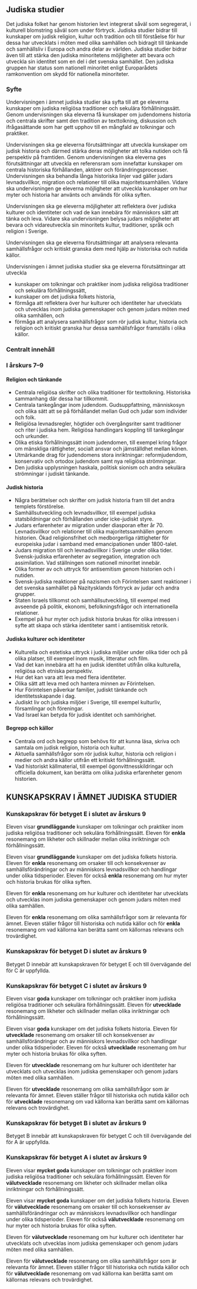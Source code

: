 ## Judiska studier

Det judiska folket har genom historien levt integrerat såväl som segregerat, i kulturell blomstring såväl som under förtryck.
Judiska studier bidrar till kunskaper om judisk religion, kultur och tradition och till förståelse för hur dessa har utvecklats i möten med olika samhällen och bidragit till tänkande och samhällsliv i Europa och andra delar av världen.
Judiska studier bidrar även till att stärka den judiska minoritetens möjligheter att bevara och utveckla sin identitet som en del i det svenska samhället.
Den judiska gruppen har status som nationell minoritet enligt Europarådets ramkonvention om skydd för nationella minoriteter.

### Syfte

Undervisningen i ämnet judiska studier ska syfta till att ge eleverna kunskaper om judiska religiösa traditioner och sekulära förhållningssätt.
Genom undervisningen ska eleverna få kunskaper om judendomens historia och centrala skrifter samt den tradition av texttolkning, diskussion och ifrågasättande som har gett upphov till en mångfald av tolkningar och praktiker.

Undervisningen ska ge eleverna förutsättningar att utveckla kunskaper om judisk historia och därmed stärka deras möjligheter att tolka nutiden och få perspektiv på framtiden.
Genom undervisningen ska eleverna ges förutsättningar att utveckla en referensram som innefattar kunskaper om centrala historiska förhållanden, aktörer och förändringsprocesser.
Undervisningen ska behandla långa historiska linjer vad gäller judars levnadsvillkor, migration och relationer till olika majoritetssamhällen.
Vidare ska undervisningen ge eleverna möjligheter att utveckla kunskaper om hur myter och historia har använts och används för olika syften.

Undervisningen ska ge eleverna möjligheter att reflektera över judiska kulturer och identiteter och vad de kan innebära för människors sätt att tänka och leva.
Vidare ska undervisningen belysa judars möjligheter att bevara och vidareutveckla sin minoritets kultur, traditioner, språk och religion i Sverige.

Undervisningen ska ge eleverna förutsättningar att analysera relevanta samhällsfrågor och kritiskt granska dem med hjälp av historiska och nutida källor.

Undervisningen i ämnet judiska studier ska ge eleverna förutsättningar att utveckla

- kunskaper om tolkningar och praktiker inom judiska religiösa traditioner och sekulära förhållningssätt,
- kunskaper om det judiska folkets historia,
- förmåga att reflektera över hur kulturer och identiteter har utvecklats och utvecklas inom judiska gemenskaper och genom judars möten med olika samhällen, och
- förmåga att analysera samhällsfrågor som rör judisk kultur, historia och religion och kritiskt granska hur dessa samhällsfrågor framställs i olika källor.

### Centralt innehåll

### I årskurs 7–9

#### Religion och tänkande

- Centrala religiösa skrifter och olika traditioner för texttolkning.
Historiska sammanhang där dessa har tillkommit.
- Centrala tankegångar inom judendom.
Gudsuppfattning, människosyn och olika sätt att se på förhållandet mellan Gud och judar som individer och folk.
- Religiösa levnadsregler, högtider och övergångsriter samt traditioner och riter i judiska hem.
Religiösa handlingars koppling till tankegångar och urkunder.
- Olika etiska förhållningssätt inom judendomen, till exempel kring frågor om mänskliga rättigheter, socialt ansvar och jämställdhet mellan könen.
- Utmärkande drag för judendomens stora inriktningar: reformjudendom, konservativ och ortodox judendom samt nya religiösa strömningar.
- Den judiska upplysningen haskala, politisk sionism och andra sekulära strömningar i judiskt tänkande.

#### Judisk historia

- Några berättelser och skrifter om judisk historia fram till det andra templets förstörelse.
- Samhällsutveckling och levnadsvillkor, till exempel judiska statsbildningar och förhållanden under icke-judiskt styre.
- Judars erfarenheter av migration under diasporan efter år 70.
Levnadsvillkor och relationer till olika majoritetssamhällen genom historien.
Ökad religionsfrihet och medborgerliga rättigheter för europeiska judar i samband med emancipationen under 1800-talet.
- Judars migration till och levnadsvillkor i Sverige under olika tider.
Svensk-judiska erfarenheter av segregation, integration och assimilation.
Vad ställningen som nationell minoritet innebär.
- Olika former av och uttryck för antisemitism genom historien och i nutiden.
- Svensk-judiska reaktioner på nazismen och Förintelsen samt reaktioner i det svenska samhället på Nazitysklands förtryck av judar och andra grupper.
- Staten Israels tillkomst och samhällsutveckling, till exempel med avseende på politik, ekonomi, befolkningsfrågor och internationella relationer.
- Exempel på hur myter och judisk historia brukas för olika intressen i syfte att skapa och stärka identiteter samt i antisemitisk retorik.

#### Judiska kulturer och identiteter

- Kulturella och estetiska uttryck i judiska miljöer under olika tider och på olika platser, till exempel inom musik, litteratur och film.
- Vad det kan innebära att ha en judisk identitet utifrån olika kulturella, religiösa och etniska perspektiv.
- Hur det kan vara att leva med flera identiteter.
- Olika sätt att leva med och hantera minnen av Förintelsen.
- Hur Förintelsen påverkar familjer, judiskt tänkande och identitetsskapande i dag.
- Judiskt liv och judiska miljöer i Sverige, till exempel kulturliv, församlingar och föreningar.
- Vad Israel kan betyda för judisk identitet och samhörighet.

#### Begrepp och källor

- Centrala ord och begrepp som behövs för att kunna läsa, skriva och samtala om judisk religion, historia och kultur.
- Aktuella samhällsfrågor som rör judisk kultur, historia och religion i medier och andra källor utifrån ett kritiskt förhållningssätt.
- Vad historiskt källmaterial, till exempel ögonvittnesskildringar och officiella dokument, kan berätta om olika judiska erfarenheter genom historien.

## KUNSKAPSKRAV I ÄMNET JUDISKA STUDIER

### Kunskapskrav för betyget E i slutet av årskurs 9

Eleven visar **grundläggande** kunskaper om tolkningar och praktiker inom judiska religiösa traditioner och sekulära förhållningssätt.
Eleven för **enkla** resonemang om likheter och skillnader mellan olika inriktningar och förhållningssätt.

Eleven visar **grundläggande** kunskaper om det judiska folkets historia.
Eleven för **enkla** resonemang om orsaker till och konsekvenser av samhällsförändringar och av människors levnadsvillkor och handlingar under olika tidsperioder.
Eleven för också **enkla** resonemang om hur myter och historia brukas för olika syften.

Eleven för **enkla** resonemang om hur kulturer och identiteter har utvecklats och utvecklas inom judiska gemenskaper och genom judars möten med olika samhällen.

Eleven för **enkla** resonemang om olika samhällsfrågor som är relevanta för ämnet.
Eleven ställer frågor till historiska och nutida källor och för **enkla** resonemang om vad källorna kan berätta samt om källornas relevans och trovärdighet.

### Kunskapskrav för betyget D i slutet av årskurs 9

Betyget D innebär att kunskapskraven för betyget E och till övervägande del för C är uppfyllda.

### Kunskapskrav för betyget C i slutet av årskurs 9

Eleven visar **goda** kunskaper om tolkningar och praktiker inom judiska religiösa traditioner och sekulära förhållningssätt.
Eleven för **utvecklade** resonemang om likheter och skillnader mellan olika inriktningar och förhållningssätt.

Eleven visar **goda** kunskaper om det judiska folkets historia.
Eleven för **utvecklade** resonemang om orsaker till och konsekvenser av samhällsförändringar och av människors levnadsvillkor och handlingar under olika tidsperioder.
Eleven för också **utvecklade** resonemang om hur myter och historia brukas för olika syften.

Eleven för **utvecklade** resonemang om hur kulturer och identiteter har utvecklats och utvecklas inom judiska gemenskaper och genom judars möten med olika samhällen.

Eleven för **utvecklade** resonemang om olika samhällsfrågor som är relevanta för ämnet.
Eleven ställer frågor till historiska och nutida källor och för **utvecklade** resonemang om vad källorna kan berätta samt om källornas relevans och trovärdighet.

### Kunskapskrav för betyget B i slutet av årskurs 9

Betyget B innebär att kunskapskraven för betyget C och till övervägande del för A är uppfyllda.

### Kunskapskrav för betyget A i slutet av årskurs 9

Eleven visar **mycket goda** kunskaper om tolkningar och praktiker inom judiska religiösa traditioner och sekulära förhållningssätt.
Eleven för **välutvecklade** resonemang om likheter och skillnader mellan olika inriktningar och förhållningssätt.

Eleven visar **mycket goda** kunskaper om det judiska folkets historia.
Eleven för **välutvecklade** resonemang om orsaker till och konsekvenser av samhällsförändringar och av människors levnadsvillkor och handlingar under olika tidsperioder.
Eleven för också **välutvecklade** resonemang om hur myter och historia brukas för olika syften.

Eleven för **välutvecklade** resonemang om hur kulturer och identiteter har utvecklats och utvecklas inom judiska gemenskaper och genom judars möten med olika samhällen.

Eleven för **välutvecklade** resonemang om olika samhällsfrågor som är relevanta för ämnet.
Eleven ställer frågor till historiska och nutida källor och för **välutvecklade** resonemang om vad källorna kan berätta samt om källornas relevans och trovärdighet.
